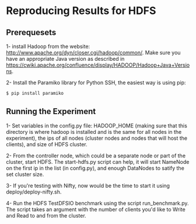 Reproducing Results for HDFS
=======

Prerequesets
-------
1- install Hadoop from the website: http://www.apache.org/dyn/closer.cgi/hadoop/common/. Make sure you have an appropriate Java version as described in https://cwiki.apache.org/confluence/display/HADOOP/Hadoop+Java+Versions.

2- Install the Paramiko library for Python SSH, the easiest way is using pip:
```bash
$ pip install paramiko
```

Running the Experiment
-------
1- Set variables in the config.py file: HADOOP_HOME (making sure that this directory is where hadoop is installed and is the same for all nodes in the experiment), the ips of all nodes (cluster nodes and nodes that will host the clients), and size of HDFS cluster.

2- From the controller node, which could be a separate node or part of the cluster, start HDFS. The start-hdfs.py script can help, it will start NameNode on the first ip in the list (in config.py), and enough DataNodes to satify the set cluster size.

3- If you're testing with Nifty, now would be the time to start it using deploy/deploy-nifty.sh.

4- Run the HDFS TestDFSIO benchmark using the script run_benchmark.py. The script takes an argument with the number of clients you'd like to Write and Read to and from the cluster.
